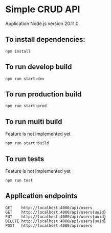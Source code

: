 # Simple CRUD API

Application Node.js version 20.11.0

## To install dependencies:

```npm install```

## To run develop build

```npm run start:dev```

## To run production build

```npm run start:prod```

## To run multi build

Feature is not implemented yet

```npm run start:build```

## To run tests 

Feature is not implemented yet

```npm run test```

## Application endpoints

```
GET    http://localhost:4000/api/users
GET    http://localhost:4000/api/users{uuid}
PUT    http://localhost:4000/api/users{uuid}
DELETE http://localhost:4000/api/users{uuid}
POST   http://localhost:4000/api/users
```